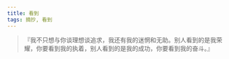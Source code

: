 ```yaml
---
title: 看到
tags: 摘抄, 看到
---
```



> 『我不只想与你谈理想谈追求，我还有我的迷惘和无助。别人看到的是我荣耀，你要看到我的执着，别人看到的是我的成功，你要看到我的奋斗。』

